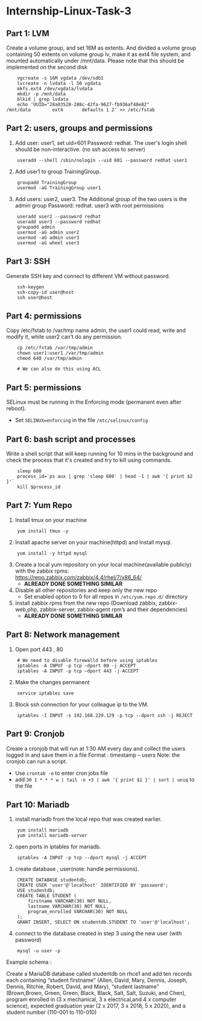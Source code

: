# Internship-Linux-Task-3
## Part 1: LVM 

Create a volume group, and set 16M as extents. And divided a volume group containing 50 extents on volume group lv, make it as ext4 file system, and mounted automatically under /mnt/data. Please note that this should be implemented on the second disk
```
	vgcreate -s 16M vgdata /dev/sdb1
	lvcreate -n lvdata -l 50 vgdata
	mkfs.ext4 /dev/vgdata/lvdata
	mkdir -p /mnt/data
	blkid | grep lvdata
	echo 'UUID="28a03528-288c-42fa-9627-fb936af48e82"           /mnt/data        ext4       defaults 1 2' >> /etc/fstab
```

## Part 2: users, groups and permissions 

1. Add user: user1, set uid=601 Password: redhat. The user's login shell should be non-interactive. (no ssh access to server)
```
	useradd --shell /sbin/nologin --uid 601 --password redhat user1
```
2. Add user1 to group TrainingGroup.
```
	groupadd TrainingGroup
	usermod -aG TrainingGroup user1
```
3. Add users: user2, user3. The Additional group of the two users is the admin group Password: redhat. user3 with root permissions
```
	useradd user2 --password redhat
	useradd user3 --password redhat
	groupadd admin
	usermod -aG admin user2
	usermod -aG admin user3
	usermod -aG wheel user3
```

## Part 3: SSH 

Generate SSH key and connect to different VM without password.
```
	ssh-keygen
	ssh-copy-id user@host
	ssh user@host
```

## Part 4: permissions

Copy /etc/fstab to /var/tmp name admin, the user1 could read, write and modify it, while user2 can’t do any permission.
```
	cp /etc/fstab /var/tmp/admin
	chown user1:user1 /var/tmp/admin
	chmod 640 /var/tmp/admin

	# We can also do this using ACL
```

## Part 5: permissions

SELinux must be running in the Enforcing mode (permanent even after reboot).
* Set `SELINUX=enforcing` in the file `/etc/selinux/config`

## Part 6: bash script and processes

Write a shell script that will keep running for 10 mins in the background and check the process that it's created and try to kill using commands.
```
	sleep 600
	process_id=`ps aux | grep 'sleep 600' | head -1 | awk '{ print $2 }'`
	kill $process_id
```

## Part 7: Yum Repo

1. Install tmux on your machine
```
	yum install tmux -y
```
2. Install apache server on your machine(httpd) and  Install mysql. 
```
	yum install -y httpd mysql
```
3. Create a local yum repository on your local machine(available publicly) with the zabbix rpms: https://repo.zabbix.com/zabbix/4.4/rhel/7/x86_64/
	* **ALREADY DONE SOMETHING SIMILAR**
4. Disable all other repositories and keep only the new repo       
	* Set enabled option to 0 for all repos in `/etc/yum.repo.d/` directory
5. Install zabbix rpms from the new repo (Download zabbix, zabbix-web,php, zabbix-server, zabbix-agent rpm’s and their dependencies)
	* **ALREADY DONE SOMETHING SIMILAR**

## Part 8: Network management

1. Open port 443 , 80
```
	# We need to disable firewalld before using iptables
	iptables -A INPUT -p tcp –dport 80 -j ACCEPT
	iptables -A INPUT -p tcp –dport 443 -j ACCEPT
```
2. Make the changes permanent
```
	service iptables save
```
3. Block ssh connection for your colleague ip to the VM.
```
	iptables -I INPUT -s 192.168.229.129 -p tcp --dport ssh -j REJECT
```

## Part 9: Cronjob

Create a cronjob that will run at 1:30 AM every day and collect the users logged in and save them in a file
Format : timestamp – users
Note: the cronjob can run a script.
* Use `crontab -e` to enter cron jobs file
* add `30 1 * * * w | tail -n +3 | awk '{ print $1 }' | sort | uniq` to the file

## Part 10: Mariadb  

1. install mariadb from the local repo that was created earlier.
```
	yum install mariadb
	yum install mariadb-server
```
2. open ports in iptables for mariadb.
```
	iptables -A INPUT -p tcp --dport mysql -j ACCEPT
```
3. create database , user(note: handle permissions).
```
	CREATE DATABASE studentdb;
	CREATE USER 'user'@'localhost' IDENTIFIED BY 'password';
	USE studentdb;
	CREATE TABLE STUDENT ( 
		firstname VARCHAR(30) NOT NULL,
		lastname VARCHAR(30) NOT NULL,
		program_enrolled VARCHAR(30) NOT NULL
	);
	GRANT INSERT, SELECT ON studentdb.STUDENT TO 'user'@'localhost';
```
4. connect to the database created in step 3 using the new user (with password)
```
	mysql -u user -p
```

Example schema : 

Create a MariaDB database called studentdb on rhce1 and add ten records each containing “student firstname” (Allen, David, Mary, Dennis, Joseph, Dennis, Ritchie, Robert, David, and Mary), “student lastname” (Brown,Brown, Green, Green, Black, Black, Salt, Salt, Suzuki, and Chen), program enrolled in (3 x mechanical, 3 x electrical,and 4 x computer science), expected graduation year (2 x 2017, 3 x 2018, 5 x 2020), and a student number (110-001 to 110-010) 
